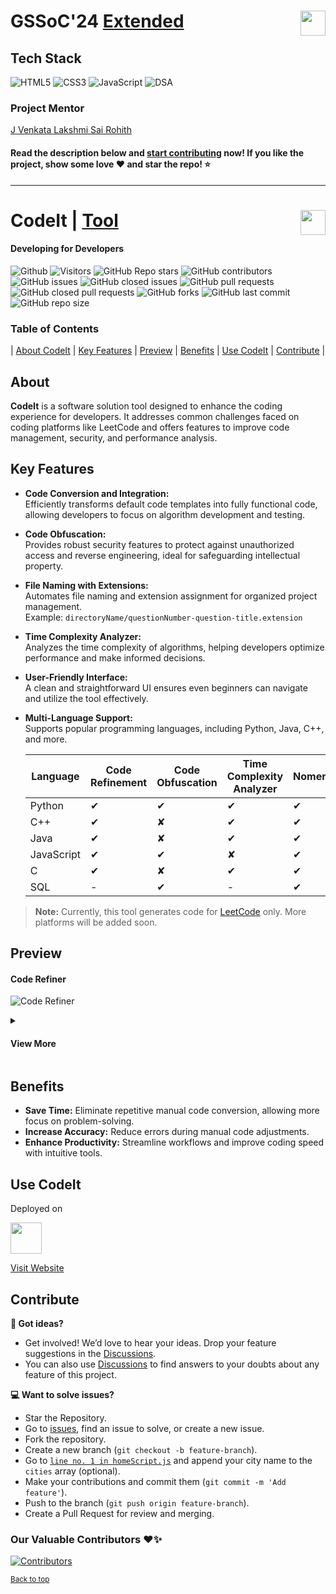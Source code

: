 # GSSoC'24 <a href="https://codeittool.netlify.app">Extended<img src="https://user-images.githubusercontent.com/63473496/153487849-4f094c16-d21c-463e-9971-98a8af7ba372.png" height=40px align=right></a>

## Tech Stack
![HTML5](https://img.shields.io/badge/HTML5-E34F26?style=for-the-badge&logo=html5&logoColor=white) 
![CSS3](https://img.shields.io/badge/CSS3-1572B6?style=for-the-badge&logo=css3&logoColor=white)
![JavaScript](https://img.shields.io/badge/JavaScript-323330?style=for-the-badge&logo=javascript&logoColor=F7DF1E) 
![DSA](https://img.shields.io/badge/Data_Structures_&_Algorithms-000000?style=for-the-badge) 

### Project Mentor
[J Venkata Lakshmi Sai Rohith](https://github.com/Rohith2201)

#### Read the description below and [start contributing](#contribute) now! If you like the project, show some love ❤️ and star the repo! ⭐

---

# CodeIt | <a href="https://codeittool.netlify.app">Tool<img src="images/Nomenclature.png" height=40px align=right></a>
#### Developing for Developers

![Github](https://img.shields.io/github/license/multiverseweb/CodeIt?style=for-the-badge)
![Visitors](https://api.visitorbadge.io/api/visitors?path=multiverseweb/CodeIt%20&countColor=%2523263759&style=for-the-badge)
![GitHub Repo stars](https://img.shields.io/github/stars/multiverseweb/CodeIt?style=for-the-badge)
![GitHub contributors](https://img.shields.io/github/contributors/multiverseweb/CodeIt?style=for-the-badge)
![GitHub issues](https://img.shields.io/github/issues/multiverseweb/CodeIt?style=for-the-badge)
![GitHub closed issues](https://img.shields.io/github/issues-closed-raw/multiverseweb/CodeIt?style=for-the-badge)
![GitHub pull requests](https://img.shields.io/github/issues-pr/multiverseweb/CodeIt?style=for-the-badge)
![GitHub closed pull requests](https://img.shields.io/github/issues-pr-closed/multiverseweb/CodeIt?style=for-the-badge)
![GitHub forks](https://img.shields.io/github/forks/multiverseweb/CodeIt?style=for-the-badge)
![GitHub last commit](https://img.shields.io/github/last-commit/multiverseweb/CodeIt?style=for-the-badge)
![GitHub repo size](https://img.shields.io/github/repo-size/multiverseweb/CodeIt?style=for-the-badge)

### Table of Contents
| [About CodeIt](#about) | [Key Features](#key-features) | [Preview](#preview) | [Benefits](#benefits) | [Use CodeIt](#use-codeit) | [Contribute](#contribute) |

## About
**CodeIt** is a software solution tool designed to enhance the coding experience for developers. It addresses common challenges faced on coding platforms like LeetCode and offers features to improve code management, security, and performance analysis.

## Key Features

- **Code Conversion and Integration:**  
  Efficiently transforms default code templates into fully functional code, allowing developers to focus on algorithm development and testing.

- **Code Obfuscation:**  
  Provides robust security features to protect against unauthorized access and reverse engineering, ideal for safeguarding intellectual property.

- **File Naming with Extensions:**  
  Automates file naming and extension assignment for organized project management.  
  Example: `directoryName/questionNumber-question-title.extension`

- **Time Complexity Analyzer:**  
  Analyzes the time complexity of algorithms, helping developers optimize performance and make informed decisions.

- **User-Friendly Interface:**  
  A clean and straightforward UI ensures even beginners can navigate and utilize the tool effectively.

- **Multi-Language Support:**  
  Supports popular programming languages, including Python, Java, C++, and more.

  | Language | Code Refinement | Code Obfuscation | Time Complexity Analyzer | Nomenclature |
  |----------|-----------------|------------------|-------------------------|--------------|
  | Python   | ✔               | ✔                | ✔                       | ✔            |
  | C++      | ✔               | ✘                | ✔                       | ✔            |
  | Java     | ✔               | ✘                | ✔                       | ✔            |
  | JavaScript | ✔             | ✔                | ✘                       | ✔            |
  | C        | ✔               | ✘                | ✔                       | ✔            |
  | SQL      | -               | ✔                | -                       | ✔            |

> **Note:** Currently, this tool generates code for [LeetCode](https://leetcode.com/) only. More platforms will be added soon.

## Preview

#### Code Refiner
![Code Refiner](images/coedit.png)

<details>
 <summary align=left><h4>View More</h4></summary><br>
  
#### Time Complexity Analyzer
![Time Complexity Analyzer](images/complexity.png)

#### Code Obfuscator
![Code Obfuscator](images/obfuscation.png)
</details>

## Benefits

- **Save Time:** Eliminate repetitive manual code conversion, allowing more focus on problem-solving.
- **Increase Accuracy:** Reduce errors during manual code adjustments.
- **Enhance Productivity:** Streamline workflows and improve coding speed with intuitive tools.

## Use CodeIt
Deployed on

<img height="50px" src="https://upload.wikimedia.org/wikipedia/commons/thumb/9/97/Netlify_logo_%282%29.svg/1200px-Netlify_logo_%282%29.svg.png">

[Visit Website](https://codeittool.netlify.app/)

## Contribute

**💬 Got ideas?**
- Get involved! We’d love to hear your ideas. Drop your feature suggestions in the [Discussions](https://github.com/multiverseweb/CodeIt/discussions).
- You can also use [Discussions](https://github.com/multiverseweb/CodeIt/discussions) to find answers to your doubts about any feature of this project.

**💻 Want to solve issues?**
- Star the Repository.
- Go to [issues](https://github.com/multiverseweb/CodeIt/issues), find an issue to solve, or create a new issue.
- Fork the repository.
- Create a new branch (`git checkout -b feature-branch`).
- Go to [`line no. 1 in homeScript.js`](https://github.com/multiverseweb/CodeIt/blob/main/resources/homeScript.js#L1-L2) and append your city name to the `cities` array (optional).
- Make your contributions and commit them (`git commit -m 'Add feature'`).
- Push to the branch (`git push origin feature-branch`).
- Create a Pull Request for review and merging.

### Our Valuable Contributors ❤️✨

[![Contributors](https://contrib.rocks/image?repo=multiverseweb/CodeIt)](https://github.com/multiverseweb/CodeIt/graphs/contributors)

<sup><a href="#codeit--tool" align="right">Back to top</a></sup>
